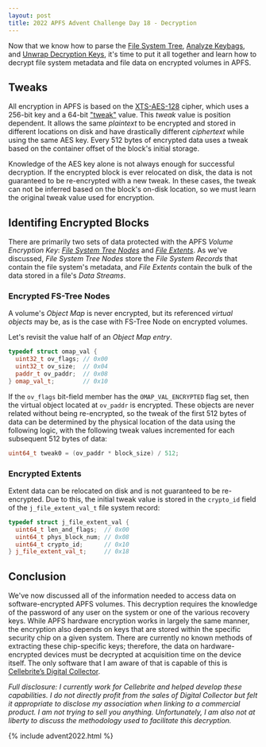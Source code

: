 ```yaml
---
layout: post
title: 2022 APFS Advent Challenge Day 18 - Decryption
---
```


Now that we know how to parse the [File System Tree](/post/2022/12/15/APFS-FSTrees), [Analyze Keybags](/post/2022/12/21/APFS-Keybags), and [Unwrap Decryption Keys](/post/2022/12/22/APFS-Wrapped-Keys), it's time to put it all together and learn how to decrypt file system metadata and file data on encrypted volumes in APFS.

## Tweaks

All encryption in APFS is based on the [XTS-AES-128](https://en.wikipedia.org/wiki/Disk_encryption_theory#XEX-based_tweaked-codebook_mode_with_ciphertext_stealing_(XTS)) cipher, which uses a 256-bit key and a 64-bit ["tweak"](https://en.wikipedia.org/wiki/Block_cipher#Tweakable_block_ciphers) value.  This _tweak_ value is position dependent.  It allows the same _plaintext_ to be encrypted and stored in different locations on disk and have drastically different _ciphertext_ while using the same AES key.  Every 512 bytes of encrypted data uses a tweak based on the container offset of the block's initial storage.  

Knowledge of the AES key alone is not always enough for successful decryption.  If the encrypted block is ever relocated on disk, the data is not guaranteed to be re-encrypted with a new tweak.  In these cases, the tweak can not be inferred based on the block's on-disk location, so we must learn the original tweak value used for encryption.  

## Identifing Encrypted Blocks

There are primarily two sets of data protected with the APFS _Volume Encryption Key_: [_File System Tree Nodes_](/post/2022/12/15/APFS-FSTrees) and [_File Extents_](/post/2022/12/19/APFS-Data-Streams).  As we've discussed, _File System Tree Nodes_ store the _File System Records_ that contain the file system's metadata, and _File Extents_ contain the bulk of the data stored in a file's _Data Streams_.

### Encrypted FS-Tree Nodes

A volume's _Object Map_ is never encrypted, but its referenced _virtual objects_ may be, as is the case with FS-Tree Node on encrypted volumes.

Let's revisit the value half of an _Object Map entry_.

```cpp
typedef struct omap_val {
  uint32_t ov_flags; // 0x00
  uint32_t ov_size;  // 0x04
  paddr_t ov_paddr;  // 0x08
} omap_val_t;        // 0x10
```

If the `ov_flags` bit-field member has the `OMAP_VAL_ENCRYPTED` flag set, then the virtual object located at `ov_paddr` is encrypted. These objects are never related without being re-encrypted, so the tweak of the first 512 bytes of data can be determined by the physical location of the data using the following logic, with the following tweak values incremented for each subsequent 512 bytes of data:

```cpp
uint64_t tweak0 = (ov_paddr * block_size) / 512;
```

### Encrypted Extents

Extent data can be relocated on disk and is not guaranteed to be re-encrypted.  Due to this, the initial tweak value is stored in the `crypto_id` field of the `j_file_extent_val_t` file system record:

```cpp
typedef struct j_file_extent_val {
  uint64_t len_and_flags;  // 0x00
  uint64_t phys_block_num; // 0x08
  uint64_t crypto_id;      // 0x10
} j_file_extent_val_t;     // 0x18
```

## Conclusion

We've now discussed all of the information needed to access data on software-encrypted APFS volumes.  This decryption requires the knowledge of the password of any user on the system or one of the various recovery keys.  While APFS hardware encryption works in largely the same manner, the encryption also depends on keys that are stored within the specific security chip on a given system.  There are currently no known methods of extracting these chip-specific keys; therefore, the data on hardware-encrypted devices must be decrypted at acquisition time on the device itself.  The only software that I am aware of that is capable of this is [Cellebrite’s Digital Collector](https://cellebrite.com/en/digital-collector/).

_Full disclosure:  I currently work for Cellebrite and helped develop these capabilities.  I do not directly profit from the sales of Digital Collector but felt it appropriate to disclose my association when linking to a commercial product.  I am not trying to sell you anything.  Unfortunately, I am also not at liberty to discuss the methodology used to facilitate this decryption._


{% include advent2022.html %}